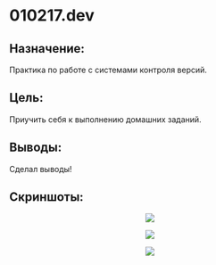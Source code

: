 # 010217.dev
## Назначение:
Практика по работе с системами контроля версий.

## Цель:
Приучить себя к выполнению домашних заданий.

## Выводы:
Сделал выводы!

## Скриншоты:

<p align="center"><img src="http://i.piccy.info/i9/4efd02053ed2c2ea041f9562db240793/1485955865/87291/1114434/1screen.png"></p>
<p align="center"><img src="http://i.piccy.info/i9/35636f1b841189abf6348e569b225a62/1485956040/78346/1114434/2screen.png"></p>
<p align="center"><img src="http://i.piccy.info/i9/a50fe0fb630e690527c1e857f0809c37/1485956182/111647/1114434/3screen.png"></p>
